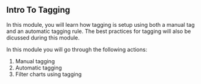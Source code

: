 ## Intro To Tagging

In this module, you will learn how tagging is setup using both a manual tag and an automatic tagging rule. The best practices for tagging will also be dicussed during this module.

In this module you will go through the following actions:

1. Manual tagging
1. Automatic tagging
1. Filter charts using tagging

